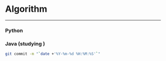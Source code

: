 # Algorithm
---

### Python

### Java (studying )

```sh
git commit -m "`date +'%Y-%m-%d %H:%M:%S'`"
```

